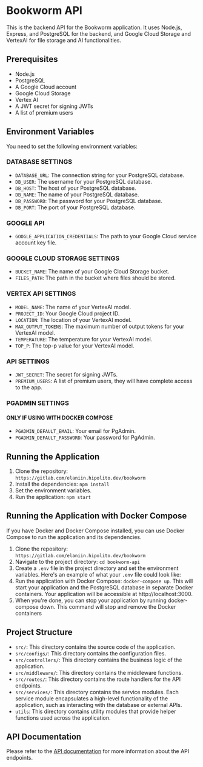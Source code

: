 # Bookworm API

This is the backend API for the Bookworm application. It uses Node.js, Express, and PostgreSQL for the backend, and Google Cloud Storage and VertexAI for file storage and AI functionalities.

## Prerequisites

- Node.js
- PostgreSQL
- A Google Cloud account
- Google Cloud Storage
- Vertex AI
- A JWT secret for signing JWTs
- A list of premium users

## Environment Variables

You need to set the following environment variables:

### DATABASE SETTINGS

- `DATABASE_URL`: The connection string for your PostgreSQL database.
- `DB_USER`: The username for your PostgreSQL database.
- `DB_HOST`: The host of your PostgreSQL database.
- `DB_NAME`: The name of your PostgreSQL database.
- `DB_PASSWORD`: The password for your PostgreSQL database.
- `DB_PORT`: The port of your PostgreSQL database.

### GOOGLE API

- `GOOGLE_APPLICATION_CREDENTIALS`: The path to your Google Cloud service account key file.

### GOOGLE CLOUD STORAGE SETTINGS

- `BUCKET_NAME`: The name of your Google Cloud Storage bucket.
- `FILES_PATH`: The path in the bucket where files should be stored.

### VERTEX API SETTINGS

- `MODEL_NAME`: The name of your VertexAI model.
- `PROJECT_ID`: Your Google Cloud project ID.
- `LOCATION`: The location of your VertexAI model.
- `MAX_OUTPUT_TOKENS`: The maximum number of output tokens for your VertexAI model.
- `TEMPERATURE`: The temperature for your VertexAI model.
- `TOP_P`: The top-p value for your VertexAI model.

### API SETTINGS

- `JWT_SECRET`: The secret for signing JWTs.
- `PREMIUM_USERS`: A list of premium users, they will have complete access to the app.

### PGADMIN SETTINGS

#### ONLY IF USING WITH DOCKER COMPOSE

- `PGADMIN_DEFAULT_EMAIL`: Your email for PgAdmin.
- `PGADMIN_DEFAULT_PASSWORD`: Your password for PgAdmin.

## Running the Application

1. Clone the repository: `https://gitlab.com/elaniin.hipolito.dev/bookworm`
2. Install the dependencies: `npm install`
3. Set the environment variables.
4. Run the application: `npm start`

## Running the Application with Docker Compose

If you have Docker and Docker Compose installed, you can use Docker Compose to run the application and its dependencies.

1. Clone the repository: `https://gitlab.com/elaniin.hipolito.dev/bookworm`
2. Navigate to the project directory: `cd bookworm-api`
3. Create a `.env` file in the project directory and set the environment variables. Here's an example of what your `.env` file could look like:
4. Run the application with Docker Compose: `docker-compose up`. This will start your application and the PostgreSQL database in separate Docker containers. Your application will be accessible at http://localhost:3000.
5. When you're done, you can stop your application by running docker-compose down. This command will stop and remove the Docker containers

## Project Structure

- `src/`: This directory contains the source code of the application.
- `src/configs/`: This directory contains the configuration files.
- `src/controllers/`: This directory contains the business logic of the application.
- `src/middleware/`: This directory contains the middleware functions.
- `src/routes/`: This directory contains the route handlers for the API endpoints.
- `src/services/`: This directory contains the service modules. Each service module encapsulates a high-level functionality of the application, such as interacting with the database or external APIs.
- `utils`: This directory contains utility modules that provide helper functions used across the application.

## API Documentation

Please refer to the [API documentation](/api-docs/) for more information about the API endpoints.
